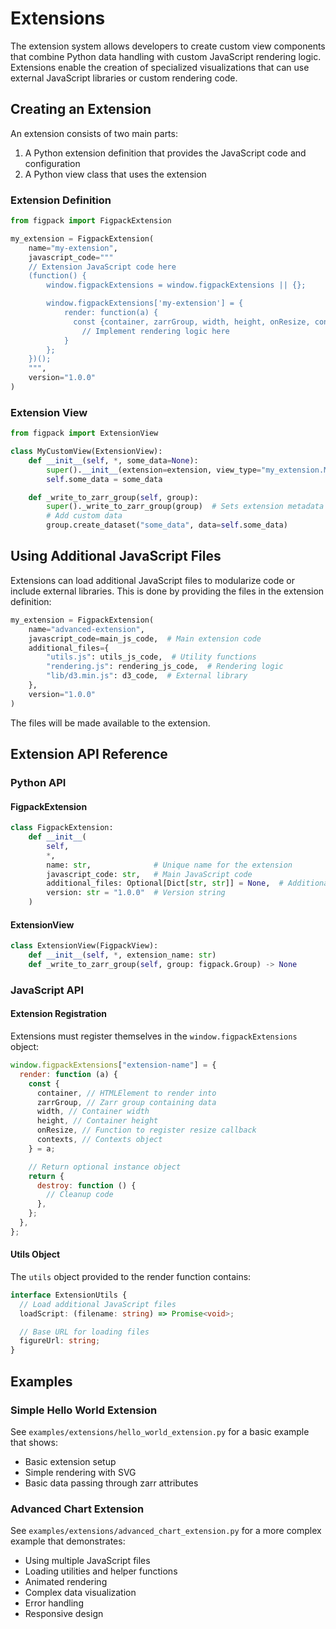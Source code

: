 # Extensions

The extension system allows developers to create custom view components that combine Python data handling with custom JavaScript rendering logic. Extensions enable the creation of specialized visualizations that can use external JavaScript libraries or custom rendering code.

## Creating an Extension

An extension consists of two main parts:

1. A Python extension definition that provides the JavaScript code and configuration
2. A Python view class that uses the extension

### Extension Definition

```python
from figpack import FigpackExtension

my_extension = FigpackExtension(
    name="my-extension",
    javascript_code="""
    // Extension JavaScript code here
    (function() {
        window.figpackExtensions = window.figpackExtensions || {};

        window.figpackExtensions['my-extension'] = {
            render: function(a) {
              const {container, zarrGroup, width, height, onResize, contexts} = a;
                // Implement rendering logic here
            }
        };
    })();
    """,
    version="1.0.0"
)
```

### Extension View

```python
from figpack import ExtensionView

class MyCustomView(ExtensionView):
    def __init__(self, *, some_data=None):
        super().__init__(extension=extension, view_type="my_extension.MyCustomView")
        self.some_data = some_data

    def _write_to_zarr_group(self, group):
        super()._write_to_zarr_group(group)  # Sets extension metadata
        # Add custom data
        group.create_dataset("some_data", data=self.some_data)
```

## Using Additional JavaScript Files

Extensions can load additional JavaScript files to modularize code or include external libraries. This is done by providing the files in the extension definition:

```python
my_extension = FigpackExtension(
    name="advanced-extension",
    javascript_code=main_js_code,  # Main extension code
    additional_files={
        "utils.js": utils_js_code,  # Utility functions
        "rendering.js": rendering_js_code,  # Rendering logic
        "lib/d3.min.js": d3_code,  # External library
    },
    version="1.0.0"
)
```

The files will be made available to the extension.

## Extension API Reference

### Python API

#### FigpackExtension

```python
class FigpackExtension:
    def __init__(
        self,
        *,
        name: str,              # Unique name for the extension
        javascript_code: str,   # Main JavaScript code
        additional_files: Optional[Dict[str, str]] = None,  # Additional JS files
        version: str = "1.0.0"  # Version string
    )
```

#### ExtensionView

```python
class ExtensionView(FigpackView):
    def __init__(self, *, extension_name: str)
    def _write_to_zarr_group(self, group: figpack.Group) -> None
```

### JavaScript API

#### Extension Registration

Extensions must register themselves in the `window.figpackExtensions` object:

```javascript
window.figpackExtensions["extension-name"] = {
  render: function (a) {
    const { 
      container, // HTMLElement to render into
      zarrGroup, // Zarr group containing data
      width, // Container width
      height, // Container height
      onResize, // Function to register resize callback
      contexts, // Contexts object
    } = a;

    // Return optional instance object
    return {
      destroy: function () {
        // Cleanup code
      },
    };
  },
};
```

#### Utils Object

The `utils` object provided to the render function contains:

```typescript
interface ExtensionUtils {
  // Load additional JavaScript files
  loadScript: (filename: string) => Promise<void>;

  // Base URL for loading files
  figureUrl: string;
}
```

## Examples

### Simple Hello World Extension

See `examples/extensions/hello_world_extension.py` for a basic example that shows:

- Basic extension setup
- Simple rendering with SVG
- Basic data passing through zarr attributes

### Advanced Chart Extension

See `examples/extensions/advanced_chart_extension.py` for a more complex example that demonstrates:

- Using multiple JavaScript files
- Loading utilities and helper functions
- Animated rendering
- Complex data visualization
- Error handling
- Responsive design
